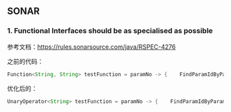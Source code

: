 ## SONAR

### 1. Functional Interfaces should be as specialised as possible

参考文档：https://rules.sonarsource.com/java/RSPEC-4276

之前的代码：

```java
Function<String, String> testFunction = paramNo -> {    FindParamIdByParamNoCacheDO findParamIdByParamNoCacheDO = new FindParamIdByParamNoCacheDO(null, paramNo);    return cachePolicyManager.getKey(findParamIdByParamNoCacheDO);};
```

优化后的：

```java
UnaryOperator<String> testFunction = paramNo -> {    FindParamIdByParamNoCacheDO findParamIdByParamNoCacheDO = new FindParamIdByParamNoCacheDO(null, paramNo);    return cachePolicyManager.getKey(findParamIdByParamNoCacheDO);};
```